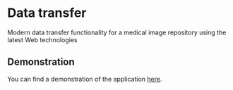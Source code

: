 # Data transfer
Modern data transfer functionality for a medical image repository using the latest Web technologies

## Demonstration
You can find a demonstration of the application [here](https://boinfra.github.io/data-transfer/).
